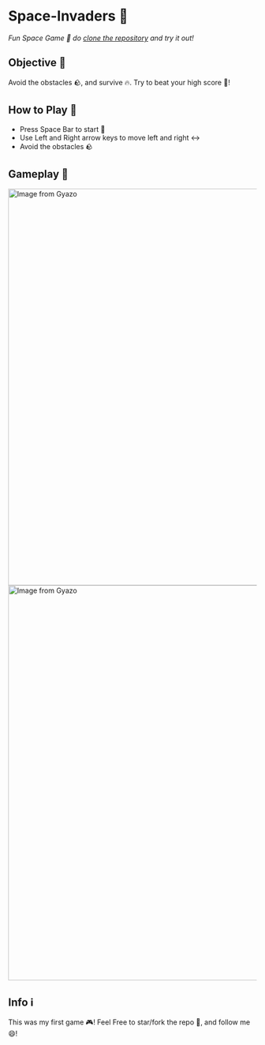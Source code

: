 # Space-Invaders 🚀

*Fun Space Game 🌌 do [clone the repository](https://docs.github.com/en/github/creating-cloning-and-archiving-repositories/cloning-a-repository-from-github/cloning-a-repository) and try it out!*

## Objective 🥅

Avoid the obstacles 🪨, and survive 🔥. Try to beat your high score 💯!

## How to Play 🤔

- Press Space Bar to start 🔘
- Use Left and Right arrow keys to move left and right ↔️
- Avoid the obstacles 🪨

## Gameplay 🎥

<a href="https://gyazo.com/5a14ab66e5cc1e7effe8b9b2cbeb19b2"><img src="https://i.gyazo.com/5a14ab66e5cc1e7effe8b9b2cbeb19b2.png" alt="Image from Gyazo" width="804"/></a>
<a href="https://gyazo.com/438bc2a73a1de16634174720b31b9055"><img src="https://i.gyazo.com/438bc2a73a1de16634174720b31b9055.png" alt="Image from Gyazo" width="801"/></a>

## Info ℹ️

This was my first game 🎮! Feel Free to star/fork the repo 🌟, and follow me 😄! 

